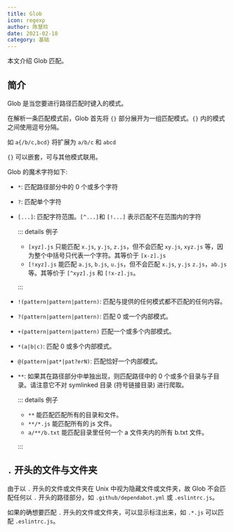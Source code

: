 ```yaml
---
title: Glob
icon: regexp
author: 陈慧玲
date: 2021-02-18
category: 基础
---
```


本文介绍 Glob 匹配。

<!-- more -->

## 简介

Glob 是当您要进行路径匹配时键入的模式。

在解析一条匹配模式前，Glob 首先将 `{}` 部分展开为一组匹配模式。`{}` 内的模式之间使用逗号分隔。

如 `a{/b/c,bcd}` 将扩展为 `a/b/c` 和 `abcd`

`{}` 可以嵌套，可与其他模式联用。

Glob 的魔术字符如下:

- `*`: 匹配路径部分中的 0 个或多个字符

- `?`: 匹配单个字符

- `[...]`: 匹配字符范围。`[^...]`和 `[!...]` 表示匹配不在范围内的字符

  ::: details 例子

  - `[xyz].js` 只能匹配 `x.js`, `y.js`, `z.js`，但不会匹配 `xy.js`, `xyz.js` 等，因为整个中括号只代表一个字符。其等价于 `[x-z].js`
  - `[!xyz].js` 能匹配 `a.js`, `b.js`, `u.js`，但不会匹配 `x.js`, `y.js` `z.js`，`ab.js` 等。其等价于 `[^xyz].js` 和 `[!x-z].js`。

  :::

- `!(pattern|pattern|pattern)`: 匹配与提供的任何模式都不匹配的任何内容。

- `?(pattern|pattern|pattern)`: 匹配 0 或一个内部模式。
- `+(pattern|pattern|pattern)` 匹配一个或多个内部模式。
- `*(a|b|c)`: 匹配 0 或多个内部模式。
- `@(pattern|pat*|pat?erN)`: 匹配恰好一个内部模式。

- `**`: 如果其在路径部分中单独出现，则匹配路径中的 0 个或多个目录与子目录。请注意它不对 symlinked 目录 (符号链接目录) 进行爬取。

  ::: details 例子

  - `**` 能匹配匹配所有的目录和文件。
  - `**/*.js` 能匹配所有的 js 文件。
  - `a/**/b.txt` 能匹配目录里任何一个 a 文件夹内的所有 b.txt 文件。

  :::

## `.` 开头的文件与文件夹

由于以 `.` 开头的文件或文件夹在 Unix 中视为隐藏文件或文件夹，故 Glob 不会匹配任何以 `.` 开头的路径部分，如 `.github/dependabot.yml` 或 `.eslintrc.js`。

如果的确想要匹配 `.` 开头的文件或文件夹，可以显示标注出来，如 `.*.js` 可以匹配 `.eslintrc.js`。
